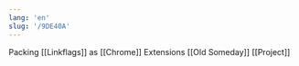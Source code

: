 ```yaml
---
lang: 'en'
slug: '/9DE40A'
---
```


Packing [[Linkflags]] as [[Chrome]] Extensions [[Old Someday]] [[Project]]
